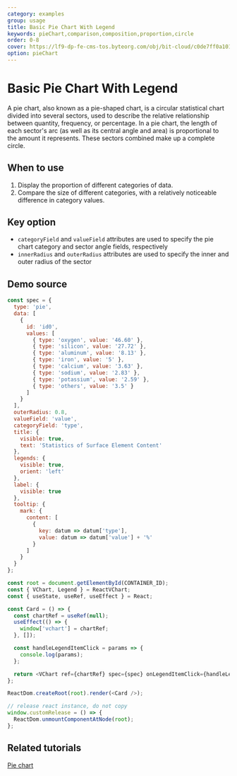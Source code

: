 ```yaml
---
category: examples
group: usage
title: Basic Pie Chart With Legend
keywords: pieChart,comparison,composition,proportion,circle
order: 0-8
cover: https://lf9-dp-fe-cms-tos.byteorg.com/obj/bit-cloud/c0de7ff0a101bd4cb25c81707.png
option: pieChart
---
```


# Basic Pie Chart With Legend

A pie chart, also known as a pie-shaped chart, is a circular statistical chart divided into several sectors, used to describe the relative relationship between quantity, frequency, or percentage. In a pie chart, the length of each sector's arc (as well as its central angle and area) is proportional to the amount it represents. These sectors combined make up a complete circle.

## When to use

1. Display the proportion of different categories of data.
2. Compare the size of different categories, with a relatively noticeable difference in category values.

## Key option

- `categoryField` and `valueField` attributes are used to specify the pie chart category and sector angle fields, respectively
- `innerRadius` and `outerRadius` attributes are used to specify the inner and outer radius of the sector

## Demo source

```javascript livedemo template=react-vchart
const spec = {
  type: 'pie',
  data: [
    {
      id: 'id0',
      values: [
        { type: 'oxygen', value: '46.60' },
        { type: 'silicon', value: '27.72' },
        { type: 'aluminum', value: '8.13' },
        { type: 'iron', value: '5' },
        { type: 'calcium', value: '3.63' },
        { type: 'sodium', value: '2.83' },
        { type: 'potassium', value: '2.59' },
        { type: 'others', value: '3.5' }
      ]
    }
  ],
  outerRadius: 0.8,
  valueField: 'value',
  categoryField: 'type',
  title: {
    visible: true,
    text: 'Statistics of Surface Element Content'
  },
  legends: {
    visible: true,
    orient: 'left'
  },
  label: {
    visible: true
  },
  tooltip: {
    mark: {
      content: [
        {
          key: datum => datum['type'],
          value: datum => datum['value'] + '%'
        }
      ]
    }
  }
};

const root = document.getElementById(CONTAINER_ID);
const { VChart, Legend } = ReactVChart;
const { useState, useRef, useEffect } = React;

const Card = () => {
  const chartRef = useRef(null);
  useEffect(() => {
    window['vchart'] = chartRef;
  }, []);

  const handleLegendItemClick = params => {
    console.log(params);
  };

  return <VChart ref={chartRef} spec={spec} onLegendItemClick={handleLegendItemClick} />;
};

ReactDom.createRoot(root).render(<Card />);

// release react instance, do not copy
window.customRelease = () => {
  ReactDom.unmountComponentAtNode(root);
};
```

## Related tutorials

[Pie chart](link)
